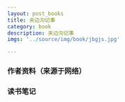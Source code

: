 ```yaml
---
layout: post_books
title: 夹边沟记事
category: book
description: 夹边沟记事
imgs: '../source/img/book/jbgjs.jpg'

---
```

### 作者资料（来源于网络）


### 读书笔记
 